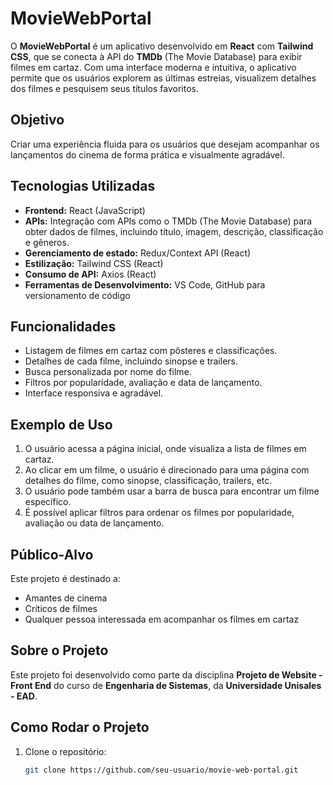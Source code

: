 # MovieWebPortal

O **MovieWebPortal** é um aplicativo desenvolvido em **React** com **Tailwind CSS**, que se conecta à API do **TMDb** (The Movie Database) para exibir filmes em cartaz. Com uma interface moderna e intuitiva, o aplicativo permite que os usuários explorem as últimas estreias, visualizem detalhes dos filmes e pesquisem seus títulos favoritos.

## Objetivo

Criar uma experiência fluida para os usuários que desejam acompanhar os lançamentos do cinema de forma prática e visualmente agradável.

## Tecnologias Utilizadas

- **Frontend:** React (JavaScript)
- **APIs:** Integração com APIs como o TMDb (The Movie Database) para obter dados de filmes, incluindo título, imagem, descrição, classificação e gêneros.
- **Gerenciamento de estado:** Redux/Context API (React)
- **Estilização:** Tailwind CSS (React)
- **Consumo de API:** Axios (React)
- **Ferramentas de Desenvolvimento:** VS Code, GitHub para versionamento de código

## Funcionalidades

- Listagem de filmes em cartaz com pôsteres e classificações.
- Detalhes de cada filme, incluindo sinopse e trailers.
- Busca personalizada por nome do filme.
- Filtros por popularidade, avaliação e data de lançamento.
- Interface responsiva e agradável.

## Exemplo de Uso

1. O usuário acessa a página inicial, onde visualiza a lista de filmes em cartaz.
2. Ao clicar em um filme, o usuário é direcionado para uma página com detalhes do filme, como sinopse, classificação, trailers, etc.
3. O usuário pode também usar a barra de busca para encontrar um filme específico.
4. É possível aplicar filtros para ordenar os filmes por popularidade, avaliação ou data de lançamento.

## Público-Alvo

Este projeto é destinado a:

- Amantes de cinema
- Críticos de filmes
- Qualquer pessoa interessada em acompanhar os filmes em cartaz

## Sobre o Projeto

Este projeto foi desenvolvido como parte da disciplina **Projeto de Website - Front End** do curso de **Engenharia de Sistemas**, da **Universidade Unisales - EAD**.

## Como Rodar o Projeto

1. Clone o repositório:
   ```bash
   git clone https://github.com/seu-usuario/movie-web-portal.git
   ```
